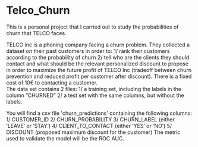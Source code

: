 # Telco_Churn
This is a personal project that I carried out to study the probabilities of churn that TELCO faces.

TELCO inc is a phoning company facing a churn problem. They collected a dataset on their past customers in order to: 
1/ rank their customers according to the probability of churn 
2/ tell who are the clients they should contact and what should be the relevant personalized discount to propose in order to maximize the future profit of TELCO Inc (tradeoff between churn prevention and reduced profit per customer after discount). 
There is a fixed cost of 10€ to contacting a customer.  
The data set contains 2 files: 
1/ a training set, including the labels in the column ”CHURNED” 
2/ a test set with the same columns, but without the labels. 

You will find a csv file 'churn_predictions' containing the following columns: 
1/ CUSTOMER_ID 
2/ CHURN_PROBABILITY 
3/ CHURN_LABEL (either ‘LEAVE’ or ‘STAY’) 
4/ CLIENT_TO_CONTACT (either ‘YES’ or ‘NO’) 
5/ DISCOUNT (proposed maximum discount for the customer) 
The metric used to validate the model will be the ROC AUC. 
